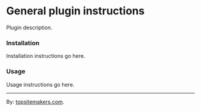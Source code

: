 # General plugin instructions

Plugin description.

### Installation

Installation instructions go here.

### Usage

Usage instructions go here.

<hr>

By: [topsitemakers.com](http://www.topsitemakers.com).
